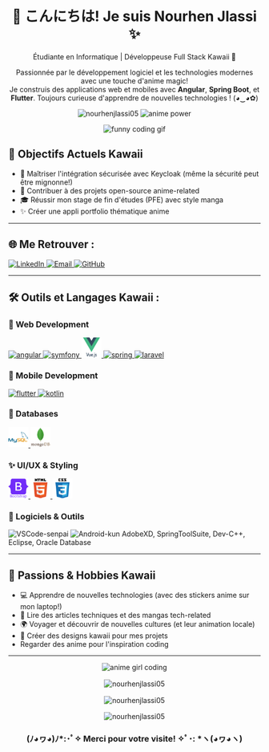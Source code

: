 
<h1 align="center">🌸 こんにちは! Je suis Nourhen Jlassi ✨</h1>
<p align="center">Étudiante en Informatique | Développeuse Full Stack Kawaii 💖</p>

<p align="center">
  Passionnée par le développement logiciel et les technologies modernes avec une touche d'anime magic! <br>
  Je construis des applications web et mobiles avec <b>Angular</b>, <b>Spring Boot</b>, et <b>Flutter</b>. Toujours curieuse d'apprendre de nouvelles technologies ! (◕‿◕✿)
</p>


<p align="center"> 
  <img src="https://komarev.com/ghpvc/?username=nourhenjlassi05&label=Profile%20views&color=ff69b4&style=flat" alt="nourhenjlassi05" /> 
  <img src="https://img.shields.io/badge/Anime%20Power-Level-Over%209000%21-ff69b4" alt="anime power">
</p>



<p align="center">
  <img src="https://i.pinimg.com/originals/0d/10/d2/0d10d2fe48a7956a4fdc9f7251132236.gif" alt="funny coding gif" width="500"/>
</p>


## 🎯 Objectifs Actuels Kawaii

- 🌸 Maîtriser l'intégration sécurisée avec Keycloak (même la sécurité peut être mignonne!)
- 🍡 Contribuer à des projets open-source anime-related
- 🎓 Réussir mon stage de fin d'études (PFE) avec style manga
- ✨ Créer une appli portfolio thématique anime

---

## 🌐 Me Retrouver :
<p align="left">
  <a href="https://linkedin.com/in/nourhen-jlassi-41730524a" target="_blank">
    <img src="https://img.shields.io/badge/LinkedIn-ff69b4?style=for-the-badge&logo=linkedin&logoColor=white" alt="LinkedIn" />
  </a>
  <a href="mailto:nourhenjlassi79@gmail.com" target="_blank">
    <img src="https://img.shields.io/badge/Email-ff69b4?style=for-the-badge&logo=gmail&logoColor=white" alt="Email" />
  </a>
  <a href="https://github.com/nourhenjlassi05" target="_blank">
    <img src="https://img.shields.io/badge/GitHub-ff69b4?style=for-the-badge&logo=github&logoColor=white" alt="GitHub" />
  </a>
</p>

---

## 🛠️ Outils et Langages Kawaii :

### 🌸 Web Development
<p>
  <a href="https://angular.io" target="_blank" rel="noreferrer"> <img src="https://angular.io/assets/images/logos/angular/angular.svg" alt="angular" width="40" height="40" title="Angular-chan"/> </a> 
  <a href="https://symfony.com" target="_blank" rel="noreferrer"> <img src="https://symfony.com/logos/symfony_black_03.svg" alt="symfony" width="40" height="40" title="Symfony-kun"/> </a> 
  <a href="https://vuejs.org/" target="_blank" rel="noreferrer"> <img src="https://raw.githubusercontent.com/devicons/devicon/master/icons/vuejs/vuejs-original-wordmark.svg" alt="vuejs" width="40" height="40" title="Vue-chan"/> </a> 
  <a href="https://spring.io/" target="_blank" rel="noreferrer"> <img src="https://www.vectorlogo.zone/logos/springio/springio-icon.svg" alt="spring" width="40" height="40" title="Spring-sama"/> </a> 
  <a href="https://laravel.com/" target="_blank" rel="noreferrer"> <img src="https://upload.wikimedia.org/wikipedia/commons/9/9a/Laravel.svg" alt="laravel" width="40" height="40" title="Laravel-san"/> </a> 
</p>

### 🍡 Mobile Development
<p>
  <a href="https://flutter.dev/" target="_blank" rel="noreferrer"> <img src="https://cdn.worldvectorlogo.com/logos/flutter.svg" alt="flutter" width="40" height="40" title="Flutter-tan"/> </a> 
  <a href="https://kotlinlang.org/" target="_blank" rel="noreferrer"> <img src="https://upload.wikimedia.org/wikipedia/commons/7/74/Kotlin_Icon.png" alt="kotlin" width="40" height="40" title="Kotlin-chan"/> </a> 
</p>

### 🎀 Databases
<p>
  <a href="https://www.mysql.com/" target="_blank" rel="noreferrer"> <img src="https://raw.githubusercontent.com/devicons/devicon/master/icons/mysql/mysql-original-wordmark.svg" alt="mysql" width="40" height="40" title="MySQL-chan"/> </a> 
  <a href="https://mongodb.com" target="_blank" rel="noreferrer"> <img src="https://raw.githubusercontent.com/devicons/devicon/master/icons/mongodb/mongodb-original-wordmark.svg" alt="mongodb" width="40" height="40" title="MongoDB-kun"/> </a> 
</p>

### ✨ UI/UX & Styling
<p>
  <a href="https://getbootstrap.com" target="_blank" rel="noreferrer"> <img src="https://raw.githubusercontent.com/devicons/devicon/master/icons/bootstrap/bootstrap-plain-wordmark.svg" alt="bootstrap" width="40" height="40" title="Bootstrap-chan"/> </a> 
  <a href="https://www.w3.org/html/" target="_blank" rel="noreferrer"> <img src="https://raw.githubusercontent.com/devicons/devicon/master/icons/html5/html5-original-wordmark.svg" alt="html5" width="40" height="40" title="HTML5-sama"/> </a> 
  <a href="https://www.w3schools.com/css/" target="_blank" rel="noreferrer"> <img src="https://raw.githubusercontent.com/devicons/devicon/master/icons/css3/css3-original-wordmark.svg" alt="css3" width="40" height="40" title="CSS3-chan"/> </a> 
</p>

### 🧁 Logiciels & Outils
<p>
  <img src="https://cdn.jsdelivr.net/gh/devicons/devicon/icons/vscode/vscode-original.svg" width="40" title="VSCode-senpai"/>
  <img src="https://cdn.jsdelivr.net/gh/devicons/devicon/icons/androidstudio/androidstudio-original.svg" width="40" title="Android-kun"/>
  AdobeXD, SpringToolSuite, Dev-C++, Eclipse, Oracle Database
</p>

---

## 💖 Passions & Hobbies Kawaii

- 💻 Apprendre de nouvelles technologies (avec des stickers anime sur mon laptop!)
- 📖 Lire des articles techniques et des mangas tech-related
- 🌍 Voyager et découvrir de nouvelles cultures (et leur animation locale)
- 🎨 Créer des designs kawaii pour mes projets
-   Regarder des anime pour l'inspiration coding

---

<p align="center">
  <img src="https://media.giphy.com/media/juua9i2c2fA0AIp2iq/giphy.gif" alt="anime girl coding" width="500"/>
</p>

<p align="center">
  <img align="center" src="https://github-readme-stats.vercel.app/api?username=nourhenjlassi05&show_icons=true&theme=tokyonight&hide_border=true&bg_color=ffd6e7&title_color=ff69b4&icon_color=ff69b4" alt="nourhenjlassi05" />
</p>

<p align="center">
  <img align="center" src="https://github-readme-streak-stats.herokuapp.com/?user=nourhenjlassi05&theme=tokyonight&hide_border=true&background=ffd6e7&stroke=ff69b4&ring=ff69b4&fire=ff69b4&currStreakNum=ff69b4" alt="nourhenjlassi05" />
</p>

<p align="center">
  <img align="center" src="https://github-readme-stats.vercel.app/api/top-langs/?username=nourhenjlassi05&layout=compact&theme=tokyonight&hide_border=true&bg_color=ffd6e7&title_color=ff69b4" alt="nourhenjlassi05" />
</p>

<h3 align="center">(ﾉ◕ヮ◕)ﾉ*:･ﾟ✧ Merci pour votre visite! ✧ﾟ･: *ヽ(◕ヮ◕ヽ)</h3>

